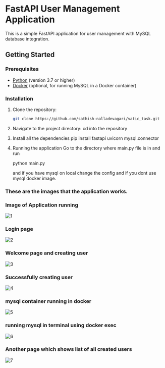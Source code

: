 # FastAPI User Management Application

This is a simple FastAPI application for user management with MySQL database integration.

## Getting Started

### Prerequisites

- [Python](https://www.python.org/) (version 3.7 or higher)
- [Docker](https://www.docker.com/) (optional, for running MySQL in a Docker container)

### Installation

1. Clone the repository:

   ```bash
   git clone https://github.com/sathish-nalladevagari/vatic_task.git

2. Navigate to the project directory:
   cd into the repository

3. Install all the dependencies
   pip install fastapi uvicorn mysql.connector

4. Running the application
   Go to the directory where main.py file is in and run

   python main.py

   and if you have mysql on local change the config and if you dont use mysql docker image.

### These are the images that the application works.

### Image of Application running
![1](https://github.com/sathish-nalladevagari/vatic_task/assets/104757035/38b9c8f1-f2f6-4669-82f9-ac7b374e474c)

### Login page
![2](https://github.com/sathish-nalladevagari/vatic_task/assets/104757035/851c2db9-3b7b-4152-a15d-5a29bebc1eb8)

###  Welcome page and creating user
![3](https://github.com/sathish-nalladevagari/vatic_task/assets/104757035/1dde16b6-3e34-49de-944a-006a54354106)

### Successfully creating user 
![4](https://github.com/sathish-nalladevagari/vatic_task/assets/104757035/275e6b19-18f4-47c2-a52e-1c4b5ab3e36c)

### mysql container running in docker
![5](https://github.com/sathish-nalladevagari/vatic_task/assets/104757035/83fb3b50-2d31-48eb-8f66-91c1af690d56)

### running mysql in terminal using docker exec
![6](https://github.com/sathish-nalladevagari/vatic_task/assets/104757035/936a267b-36e0-4903-8264-e6fc98323e19)

### Another page which shows list of all created users
![7](https://github.com/sathish-nalladevagari/vatic_task/assets/104757035/fe9db43f-0826-4f28-ad66-4945d0fc695d)
